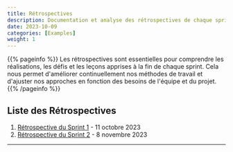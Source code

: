 ```yaml
---
title: Rétrospectives
description: Documentation et analyse des rétrospectives de chaque sprint.
date: 2023-10-09
categories: [Examples]
weight: 1
---
```


{{% pageinfo %}}
Les rétrospectives sont essentielles pour comprendre les réalisations, les défis et les leçons apprises à la fin de chaque sprint. Cela nous permet d'améliorer continuellement nos méthodes de travail et d'ajuster nos approches en fonction des besoins de l'équipe et du projet.
{{% /pageinfo %}}

## Liste des Rétrospectives


1. [Rétrospective du Sprint 1](/docs/sprints/retrospective-1/) - 11 octobre 2023
1. [Rétrospective du Sprint 2](/docs/sprints/retrospective-2/) - 8 novembre 2023

---
